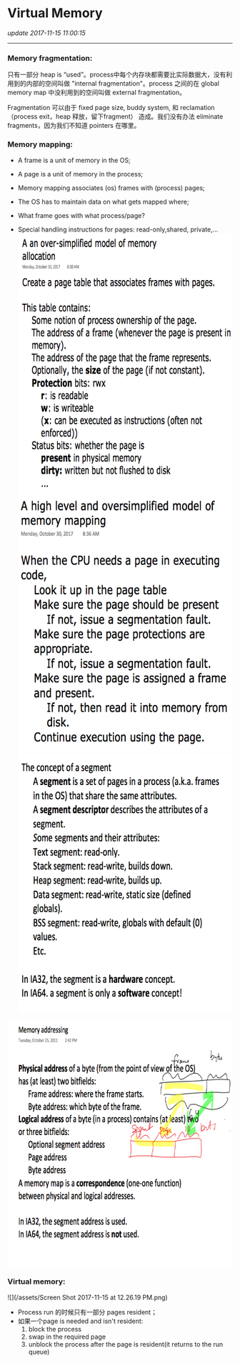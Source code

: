 # Virtual Memory
_update 2017-11-15 11:00:15_

---
### Memory fragmentation:
只有一部分 heap is “used”。process中每个内存块都需要比实际数据大，没有利用到的内部的空间叫做 "internal fragmentation"。process 之间的在 global memory map 中没利用到的空间叫做 external fragmentation。

Fragmentation 可以由于 fixed page size, buddy system, 和 reclamation（process exit，heap 释放，留下fragment） 造成。我们没有办法 eliminate fragments，因为我们不知道 pointers 在哪里。

### Memory mapping:
* A frame is a unit of memory in the OS;
* A page is a unit of memory  in the process;
* Memory mapping associates (os) frames with (process) pages;
* The OS has to maintain data on what gets mapped where;

* What frame goes with what process/page?
* Special handling instructions for pages: read-only,shared, private,...
<img src="/assets/Screen Shot 2017-11-15 at 11.42.56 AM.png" width="700" height="580" /><br>
<img src="/assets/Screen Shot 2017-11-15 at 12.13.57 PM.png" width="600" height="580" /><br>
<img src="/assets/Screen Shot 2017-11-15 at 12.17.55 PM.png" width="630" height="580" /><br>
<img src="/assets/Screen Shot 2017-11-15 at 12.20.26 PM.png" width="750" height="550" />

### Virtual memory:
![](/assets/Screen Shot 2017-11-15 at 12.26.19 PM.png)

* Process run 的时候只有一部分 pages resident；
* 如果一个page is needed and isn't resident:
  1. block the process
  2. swap in the required page
  3. unblock the process after the page is resident(it returns to the run queue)


















